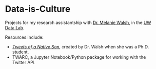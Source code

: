 # Data-is-Culture
Projects for my research assistantship with [Dr. Melanie Walsh](https://melaniewalsh.org/), in the [UW Data Lab](https://datalab.ischool.uw.edu/).

Resources include:
- [*Tweets of a Native Son*](http://tweetsofanativeson.com/), created by Dr. Walsh when she was a Ph.D. student.
- TWARC, a Jupyter Notebook/Python package for working with the Twitter API.

